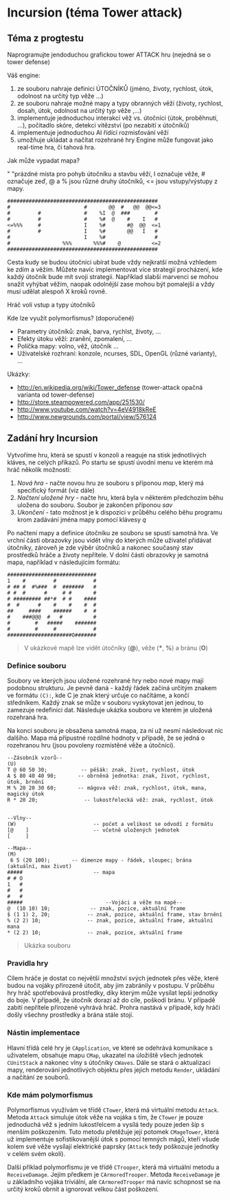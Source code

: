 # Incursion (téma Tower attack)

## Téma z progtestu
Naprogramujte jendoduchou grafickou tower ATTACK hru (nejedná se o tower defense)

Váš engine:

1. ze souboru nahraje definici ÚTOČNÍKŮ (jméno, životy, rychlost, útok, odolnost na určitý typ věže ...)
2. ze souboru nahraje možné mapy a typy obranných věží (životy, rychlost, dosah, útok, odolnost na určitý typ věže ,...)
3. implementuje jednoduchou interakci věž vs. útočníci (útok, proběhnutí, ...), počitadlo skóre, detekci vítězství (po nezabití x útočníků)
4. implementuje jednoduchou AI řídící rozmisťování věží
5. umožňuje ukládat a načítat rozehrané hry
Engine může fungovat jako real-time hra, či tahová hra.

Jak může vypadat mapa?

" "prázdné místa pro pohyb útočníku a stavbu věží, I označuje věže, # označuje zeď, @ a % jsou různé druhy útočníků, <= jsou vstupy/výstupy z mapy.

 ```
#################################################
#                        #       @@  #   @@  @@<=3
#         #              #    %I  @  ###        #
#         #              #    %#  @    #    I   #
<=%%%     #              I    %#       #@  @@  <=1
#         #              I    %#       @@   I   #
#                        I    %#                #
#                 %%%       %%%#    @          <=2
#################################################    
```
Cesta kudy se budou útočníci ubírat bude vždy nejkratší možná vzhledem ke zdím a věžím. Můžete navíc implementovat více strategií procházení, kde každý útočník bude mít svoji strategii. Například slabší marvenci se mohou snažit vyhýbat věžím, naopak odolnější zase mohou být pomalejší a vždy musí udělat alespoň X kroků rovně.

Hráč volí vstup a typy útočníků

Kde lze využít polymorfismus? (doporučené)
- Parametry útočníků: znak, barva, rychlst, životy, ...
- Efekty útoku věží: zranění, zpomalení, ...
- Políčka mapy: volno, věž, útočník ...
- Uživatelské rozhraní: konzole, ncurses, SDL, OpenGL (různé varianty), ...

Ukázky:
- http://en.wikipedia.org/wiki/Tower_defense (tower-attack opačná varianta od tower-defense)
- http://store.steampowered.com/app/251530/
- http://www.youtube.com/watch?v=4eV4918kReE
- http://www.newgrounds.com/portal/view/576124

## Zadání hry Incursion
Vytvoříme hru, která se spustí v konzoli a reaguje na stisk jednotlivých kláves, ne celých příkazů. Po startu se spustí úvodní menu ve kterém má hráč několik možností:
1. *Nová hra* - načte novou hru ze souboru s příponou _map_, který má specifický formát (viz dále)
2. *Načtení uložené hry* - načte hru, která byla v některém předchozím běhu uložena do souboru. Soubor je zakončen příponou _sav_
3. *Ukončení* - tato možnost je k dispozici v průběhu celého běhu programu krom zadávání jména mapy pomocí klávesy _q_

Po načtení mapy a definice útočníku ze souboru se spustí samotná hra. Ve vrchní části obrazovky jsou vidět vlny do kterých může uživatel přidávat útočníky, zároveň je zde výběr útočníků a nakonec současný stav prostředků hráče a životy nepřítele. V dolní části obrazovky je samotná mapa, například v následujícím formátu:
```
#############################
1    #         #            #
# ## #  #%###  #  #######   #
# #  #      #     # #       #
# ######### ##*#  # #    ####
#  #      #    #    #    #  #
##     ####    ######    #  #
#    ###@@@  #   #          #
#        #   #####    #######
#        #     #            #
#####################O#######
```
> V ukázkové mapě lze vidět útočníky (__@__), věže (__\*__, __%__) a bránu (__O__)

### Definice souboru
Soubory ve kterých jsou uložené rozehrané hry nebo nové mapy mají podobnou strukturu. Je pevně daná - každý řádek začíná určitým znakem ve formátu `(C):`, kde C je znak který určuje co načítáme, a končí středníkem. Každý znak se může v souboru vyskytovat jen jednou, to zamezuje redefinici dat. Následuje ukázka souboru ve kterém je uložená rozehraná hra.

Na konci souboru je obsažena samotná mapa, za ní už nesmí následovat nic dalšího. Mapa má přípustné rozdílné hodnoty v případě, že se jedná o rozehranou hru (jsou povoleny rozmístěné věže a útočníci).
```
--Zásobník vzorů--
(U)
T @ 60 50 30;           -- pěšák: znak, život, rychlost, útok
A $ 80 40 40 90;       -- obrněná jednotka: znak, život, rychlost, útok, brnění
M % 20 20 30 60;       -- mágova věž: znak, rychlost, útok, mana, magický útok
R * 20 20;               -- lukostřelecká věž: znak, rychlost, útok


--Vlny--
(W)                         -- počet a velikost se odvodí z formátu
[@    ]                     -- včetně uložených jednotek
[     ]

--Mapa--
(M)
 6 5 (20 100);       -- dimenze mapy - řádek, sloupec; brána (aktuální, max život)
#####                       -- mapa
# # O
1   #
#   #
#   #
#####                           --Vojáci a věže na mapě--
@  (10 10) 10;             -- znak, pozice, aktuální frame
$ (1 1) 2, 20;            -- znak, pozice, aktuální frame, stav brnění
% (2 2) 10;               -- znak, pozice, aktuální frame, aktuální mana
* (2 2) 10;               -- znak, pozice, aktuální frame
```
> Ukázka souboru
>
### Pravidla hry
Cílem hráče je dostat co největší množství svých jednotek přes věže, které budou na vojáky přirozeně útočit, aby jim zabránily v postupu. V průběhu hry hráč spotřebovává prostředky, díky kterým může vysílat lepší jednotky do boje. V případě, že útočník dorazí až do cíle, poškodí bránu. V případě zabití nepřítele přirozené vyhrává hráč. Prohra nastává v případě, kdy hráči došly všechny prostředky a brána stále stojí.

### Nástin implementace
Hlavní třídá celé hry je `CApplication`, ve které se odehrává komunikace s uživatelem, obsahuje mapu `CMap`, ukazatel na úložiště všech jednotek `CUnitStack` a nakonec vlny s útočníky `CWaves`. Dále se stará o aktualizaci mapy, renderování jednotlivých objektu přes jejich metodu `Render`, ukládání a načítání ze souborů.

### Kde mám polymorfismus
Polymorfismus využívám ve třídě `CTower`, která má virtuální metodu `Attack`. Metoda `Attack` simuluje útok věže na vojáka s tím, že `CTower` je pouze jednoduchá věž s jedním lukostřelcem a vysílá tedy pouze jeden šíp s menším poškozením. Tuto metodu přetěžuje její potomek `CMageTower`, která už implementuje sofistikovanější útok s pomocí temných mágů, kteří všude kolem své věže vysílají elektrické paprsky (`Attack` tedy poškozuje jednotky v celém svém okolí).

Další příklad polymorfismu je ve třídě `CTrooper`, která má virtuální metodu a `ReceiveDamage`. Jejím předkem je `CArmoredTrooper`. Metoda `ReceiveDamage` je u základního vojáka triviální, ale `CArmoredTrooper` má navíc schopnost se na určitý kroků obrnit a ignorovat velkou část poškození.
